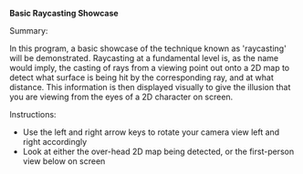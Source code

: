 **Basic Raycasting Showcase**


Summary:

In this program, a basic showcase of the technique known as 'raycasting' will be demonstrated.
Raycasting at a fundamental level is, as the name would imply, the casting of rays from a viewing point out onto a 2D map to detect what surface is being hit by the corresponding ray, and at what distance.
This information is then displayed visually to give the illusion that you are viewing from the eyes of a 2D character on screen.


Instructions:

- Use the left and right arrow keys to rotate your camera view left and right accordingly
- Look at either the over-head 2D map being detected, or the first-person view below on screen
